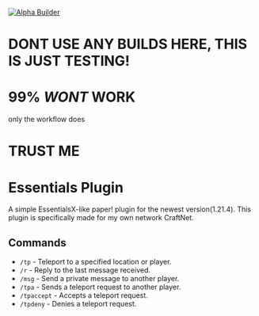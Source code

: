 [![Alpha Builder](https://github.com/Craftefix/essentials/actions/workflows/build.yml/badge.svg?branch=alpha-releases)](https://github.com/Craftefix/essentials/actions/workflows/build.yml)

# DONT USE ANY BUILDS HERE, THIS IS JUST TESTING!
# 99% *WONT* WORK
only the workflow does
# TRUST ME
# Essentials Plugin

A simple EssentialsX-like paper! plugin for the newest version(1.21.4). This plugin is specifically made for my own network CraftNet.

## Commands

- `/tp` - Teleport to a specified location or player.
- `/r` - Reply to the last message received.
- `/msg` - Send a private message to another player.
- `/tpa` - Sends a teleport request to another player.
- `/tpaccept` - Accepts a teleport request.
- `/tpdeny` - Denies a teleport request.
